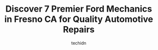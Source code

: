 ---
layout: ampstory
image: https://images.unsplash.com/photo-1653047256226-ab0d16c758d5?ixlib=rb-4.0.3&ixid=MnwxMjA3fDB8MHxwaG90by1wYWdlfHx8fGVufDB8fHx8&auto=format&fit=crop&w=640&h=853&q=80
author: techidn
featured: false
description: Searching for the finest Ford Mechanic in Fresno CA, USA? Look no further than the 7 best Ford Mechanic in the area, where youll find a team of highly qualified professionals ready to handl
title: Discover 7 Premier Ford Mechanics in Fresno CA for Quality Automotive Repairs
cover:
   title: Discover 7 Premier Ford Mechanics in Fresno CA for Quality Automotive Repairs
   subtitle: Rickpate
   background: https://images.unsplash.com/photo-1653047256226-ab0d16c758d5?ixlib=rb-4.0.3&ixid=MnwxMjA3fDB8MHxwaG90by1wYWdlfHx8fGVufDB8fHx8&auto=format&fit=crop&w=640&h=853&q=80

pages: 
 - layout: thirds
   top: <h1>#1 Van Ness Chevron & Auto Repair</h1>
   bottom: "<p>I just cant say enough about this repair shop. Jim is a genuinely awesome guy, who is fun to talk to you and who will spend lots of time chatting about cars and shooti</p>"
   background: https://www.knot35.com/toplist/wp-content/uploads/2023/06/best-ford-mechanic-1-in-fresno-ca-1685833368.jpeg
   backgroundblur: true
 - layout: thirds
   top: <h1>#2 F & B Automotive, Inc.</h1>
   bottom: "<p>2851 N Sunnyside Ave #106, Fresno, CA 93727, United States</p>"
   background: https://www.knot35.com/toplist/wp-content/uploads/2023/06/best-ford-mechanic-2-in-fresno-ca-1685833369.jpeg
   cta:
      link: https://www.knot35.com/toplist/discover-7-premier-ford-mechanics-in-fresno-ca-for-quality-automotive-repairs/
      text: Discover 7 Premier Ford Mechanics in Fresno CA for Quality Automotive Repairs
 - layout: thirds
   top: <h1>#3 Quick Lane at Lithia Ford Lincoln of Fresno</h1>
   bottom: "<p>195 E Auto Center Dr, Fresno, CA 93710, United States</p>"
   background: https://www.knot35.com/toplist/wp-content/uploads/2023/06/best-ford-mechanic-3-in-fresno-ca-1685833369.jpeg
   cta:
      link: https://www.knot35.com/toplist/discover-7-premier-ford-mechanics-in-fresno-ca-for-quality-automotive-repairs/
      text: Discover 7 Premier Ford Mechanics in Fresno CA for Quality Automotive Repairs
 - layout: thirds
   top: <h1>#4 Herndon Auto Services</h1>
   bottom: "<p>380 W Herndon Ave, Fresno, CA 93650, United States</p>"
   background: https://images.unsplash.com/photo-1515405295579-ba7b45403062?ixlib=rb-4.0.3&ixid=MnwxMjA3fDB8MHxwaG90by1wYWdlfHx8fGVufDB8fHx8&auto=format&fit=crop&w=640&h=853&q=80
   cta:
      link: https://www.knot35.com/toplist/discover-7-premier-ford-mechanics-in-fresno-ca-for-quality-automotive-repairs/
      text: Discover 7 Premier Ford Mechanics in Fresno CA for Quality Automotive Repairs
 - layout: thirds
   top: <h1>#5 Lupes Auto Repair</h1>
   bottom: "<p>3411 S Golden State Blvd, Fresno, CA 93725, United States</p>"
   background: https://images.unsplash.com/photo-1527067829737-402993088e6b?ixlib=rb-4.0.3&ixid=MnwxMjA3fDB8MHxwaG90by1wYWdlfHx8fGVufDB8fHx8&auto=format&fit=crop&w=640&h=853&q=80
   cta:
      link: https://www.knot35.com/toplist/discover-7-premier-ford-mechanics-in-fresno-ca-for-quality-automotive-repairs/
      text: Discover 7 Premier Ford Mechanics in Fresno CA for Quality Automotive Repairs
 - layout: thirds
   top: <h1>#6 Ford Service Center - Clovis</h1>
   bottom: "<p>920 W Shaw Ave, Clovis, CA 93612, United States</p>"
   background: https://images.unsplash.com/photo-1488554378835-f7acf46e6c98?ixlib=rb-4.0.3&ixid=MnwxMjA3fDB8MHxwaG90by1wYWdlfHx8fGVufDB8fHx8&auto=format&fit=crop&w=640&h=853&q=80
   cta:
      link: https://www.knot35.com/toplist/discover-7-premier-ford-mechanics-in-fresno-ca-for-quality-automotive-repairs/
      text: Discover 7 Premier Ford Mechanics in Fresno CA for Quality Automotive Repairs
 - layout: thirds
   top: <h1>#7 Lithia Ford Lincoln of Fresno Service Center</h1>
   bottom: "<p>195 E Auto Center Dr suite #100, Fresno, CA 93710, United States</p>"
   background: https://images.unsplash.com/photo-1547366785-564103df7e13?ixlib=rb-4.0.3&ixid=MnwxMjA3fDB8MHxwaG90by1wYWdlfHx8fGVufDB8fHx8&auto=format&fit=crop&w=640&h=853&q=80
   cta:
      link: https://www.knot35.com/toplist/discover-7-premier-ford-mechanics-in-fresno-ca-for-quality-automotive-repairs/
      text: Discover 7 Premier Ford Mechanics in Fresno CA for Quality Automotive Repairs
 - layout: thirds
   middle: Continue reading...
   background: https://images.unsplash.com/photo-1615749413727-825b59a857b5?ixlib=rb-4.0.3&ixid=MnwxMjA3fDB8MHxwaG90by1wYWdlfHx8fGVufDB8fHx8&auto=format&fit=crop&w=640&h=853&q=80
   cta:
      link: https://www.knot35.com/toplist/discover-7-premier-ford-mechanics-in-fresno-ca-for-quality-automotive-repairs/
      text: Discover 7 Premier Ford Mechanics in Fresno CA for Quality Automotive Repairs
      
---